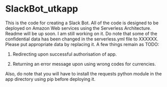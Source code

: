 # SlackBot_utkapp
This is the code for creating a Slack Bot. All of the code is designed to be deployed on Amazon Web services using the Serverless Architecture.
Readme will be up soon. I am still working on it. Do note that some of the confidential data has been changed in the serverless.yml file to XXXXXX. Please put appropriate data by replacing it.
A few things remain as TODO: 

1. Redirecting upon successful authorisation of app.

2. Returning an error message upon using wrong codes for currencies.

Also, do note that you will have to install the requests python module in the app directory using pip before deploying it.
